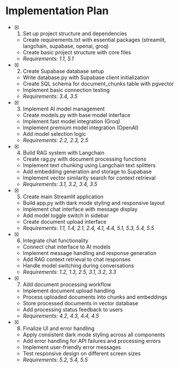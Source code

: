 # Implementation Plan

- [x] 1. Set up project structure and dependencies
  - Create requirements.txt with essential packages (streamlit, langchain, supabase, openai, groq)
  - Create basic project structure with core files
  - _Requirements: 1.1, 5.1_

- [x] 2. Create Supabase database setup
  - Write database.py with Supabase client initialization
  - Create SQL schema for document_chunks table with pgvector
  - Implement basic connection testing
  - _Requirements: 3.4, 3.5_

- [x] 3. Implement AI model management
  - Create models.py with base model interface
  - Implement fast model integration (Groq)
  - Implement premium model integration (OpenAI)
  - Add model selection logic
  - _Requirements: 2.2, 2.3, 2.5_

- [x] 4. Build RAG system with Langchain
  - Create rag.py with document processing functions
  - Implement text chunking using Langchain text splitters
  - Add embedding generation and storage to Supabase
  - Implement vector similarity search for context retrieval
  - _Requirements: 3.1, 3.2, 3.4, 3.5_

- [x] 5. Create main Streamlit application
  - Build app.py with dark mode styling and responsive layout
  - Implement chat interface with message display
  - Add model toggle switch in sidebar
  - Create document upload interface
  - _Requirements: 1.1, 1.4, 2.1, 2.4, 4.1, 4.4, 5.1, 5.3, 5.4, 5.5_

- [x] 6. Integrate chat functionality
  - Connect chat interface to AI models
  - Implement message handling and response generation
  - Add RAG context retrieval to chat responses
  - Handle model switching during conversations
  - _Requirements: 1.2, 1.3, 2.5, 3.1, 3.2, 3.3_

- [x] 7. Add document processing workflow
  - Implement document upload handling
  - Process uploaded documents into chunks and embeddings
  - Store processed documents in vector database
  - Add processing status feedback to users
  - _Requirements: 4.2, 4.3, 4.4, 4.5_

- [x] 8. Finalize UI and error handling
  - Apply consistent dark mode styling across all components
  - Add error handling for API failures and processing errors
  - Implement user-friendly error messages
  - Test responsive design on different screen sizes
  - _Requirements: 5.2, 5.4, 5.5_